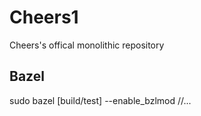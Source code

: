 
# Cheers1

Cheers's offical monolithic repository


## Bazel

sudo bazel [build/test] --enable_bzlmod //...